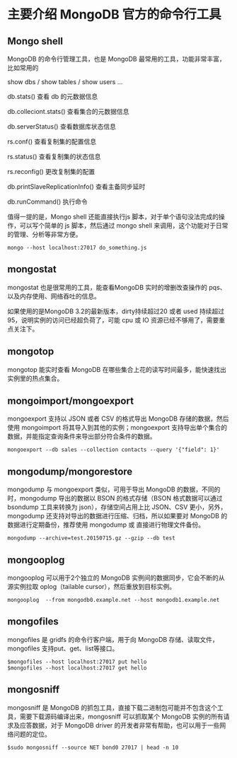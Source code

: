 # 主要介绍 MongoDB 官方的命令行工具

## Mongo shell

MongoDB 的命令行管理工具，也是 MongoDB 最常用的工具，功能非常丰富，比如常用的

show dbs / show tables / show users …

db.stats() 查看 db 的元数据信息

db.colleciont.stats() 查看集合的元数据信息

db.serverStatus() 查看数据库状态信息

rs.conf() 查看复制集的配置信息

rs.status() 查看复制集的状态信息

rs.reconfig() 更改复制集的配置

db.printSlaveReplicationInfo() 查看主备同步延时

db.runCommand() 执行命令

值得一提的是，Mongo shell 还能直接执行js 脚本，对于单个语句没法完成的操作，可以写个简单的 js 脚本，然后通过 mongo shell 来调用，这个功能对于日常的管理、分析等非常方便。

    mongo --host localhost:27017 do_something.js

## mongostat

mongostat 也是很常用的工具，能查看MongoDB 实时的增删改查操作的 pqs、以及内存使用、网络吞吐的信息。

如果使用的是MongoDB 3.2的最新版本，dirty持续超过20 或者 used 持续超过95，说明实例的访问已经超负荷了，可能 cpu 或 IO 资源已经不够用了，需要重点关注下。

## mongotop

mongotop 能实时查看 MongoDB 在哪些集合上花的读写时间最多，能快速找出实例里的热点集合。

## mongoimport/mongoexport

mongoexport 支持以 JSON 或者 CSV 的格式导出 MongoDB 存储的数据，然后使用 mongoimport 将其导入到其他的实例；mongoexport 支持导出单个集合的数据，并能指定查询条件来导出部分符合条件的数据。

    mongoexport --db sales --collection contacts --query '{"field": 1}'

## mongodump/mongorestore

mongodump 与 mongoexport 类似，可用于导出 MongoDB 的数据，不同的时，mongodump 导出的数据以 BSON 的格式存储（BSON 格式数据可以通过 bsondump 工具来转换为 json），存储空间占用上比 JSON、CSV 更小，另外，mongodump 还支持对导出的数据进行压缩、归档，所以如果要对 MongoDB 的数据进行定期备份，推荐使用 mongodump 或 直接进行物理文件备份。

    mongodump --archive=test.20150715.gz --gzip --db test


## mongooplog

mongooplog 可以用于2个独立的 MongoDB 实例间的数据同步，它会不断的从源实例拉取 oplog（tailable cursor），然后重放到目标实例。

    mongooplog  --from mongodb0.example.net --host mongodb1.example.net

## mongofiles

mongofiles 是 gridfs 的命令行客户端，用于向 MongoDB 存储、读取文件，mongofiles 支持put、get、list等接口。

    $mongofiles --host localhost:27017 put hello
    $mongofiles --host localhost:27017 get hello

## mongosniff

mongosniff 是 MongoDB 的抓包工具，直接下载二进制包可能并不包含这个工具，需要下载源码编译出来，mongosniff 可以抓取某个 MongoDB 实例的所有请求及应答数据，对于 MongoDB driver 的开发者非常有帮助，也可以用于一些网络问题的定位。

    $sudo mongosniff --source NET bond0 27017 | head -n 10


